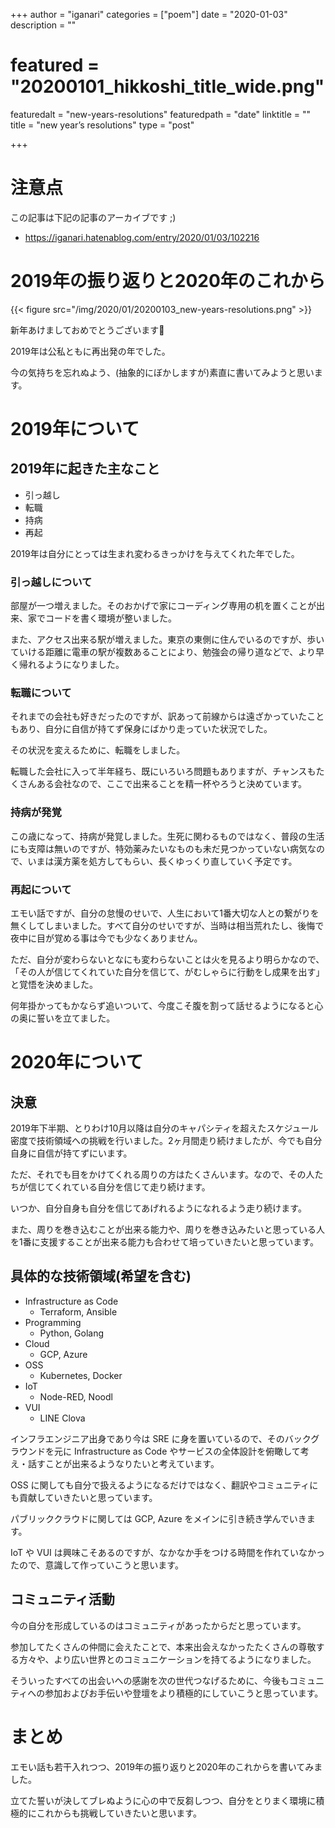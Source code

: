 +++
author = "iganari"
categories = ["poem"]
date = "2020-01-03"
description = ""
# featured = "20200101_hikkoshi_title_wide.png"
featuredalt = "new-years-resolutions"
featuredpath = "date"
linktitle = ""
title = "new year’s resolutions"
type = "post"

+++

# 注意点

この記事は下記の記事のアーカイブです ;)

+ https://iganari.hatenablog.com/entry/2020/01/03/102216

# 2019年の振り返りと2020年のこれから 

{{< figure src="/img/2020/01/20200103_new-years-resolutions.png" >}}

新年あけましておめでとうございます🎍

2019年は公私ともに再出発の年でした。

今の気持ちを忘れぬよう、(抽象的にぼかしますが)素直に書いてみようと思います。

# 2019年について

## 2019年に起きた主なこと

+ 引っ越し
+  転職
+  持病
+  再起

2019年は自分にとっては生まれ変わるきっかけを与えてくれた年でした。

### 引っ越しについて

部屋が一つ増えました。そのおかげで家にコーディング専用の机を置くことが出来、家でコードを書く環境が整いました。

また、アクセス出来る駅が増えました。東京の東側に住んでいるのですが、歩いていける距離に電車の駅が複数あることにより、勉強会の帰り道などで、より早く帰れるようになりました。

### 転職について

それまでの会社も好きだったのですが、訳あって前線からは遠ざかっていたこともあり、自分に自信が持てず保身にばかり走っていた状況でした。

その状況を変えるために、転職をしました。

転職した会社に入って半年経ち、既にいろいろ問題もありますが、チャンスもたくさんある会社なので、ここで出来ることを精一杯やろうと決めています。

### 持病が発覚

この歳になって、持病が発覚しました。生死に関わるものではなく、普段の生活にも支障は無いのですが、特効薬みたいなものも未だ見つかっていない病気なので、いまは漢方薬を処方してもらい、長くゆっくり直していく予定です。

### 再起について

エモい話ですが、自分の怠慢のせいで、人生において1番大切な人との繋がりを無くしてしまいました。すべて自分のせいですが、当時は相当荒れたし、後悔で夜中に目が覚める事は今でも少なくありません。

ただ、自分が変わらないとなにも変わらないことは火を見るより明らかなので、「その人が信じてくれていた自分を信じて、がむしゃらに行動をし成果を出す」と覚悟を決めました。

何年掛かってもかならず追いついて、今度こそ腹を割って話せるようになると心の奥に誓いを立てました。


# 2020年について

## 決意

2019年下半期、とりわけ10月以降は自分のキャパシティを超えたスケジュール密度で技術領域への挑戦を行いました。2ヶ月間走り続けましたが、今でも自分自身に自信が持てずにいます。

ただ、それでも目をかけてくれる周りの方はたくさんいます。なので、その人たちが信じてくれている自分を信じて走り続けます。

いつか、自分自身も自分を信じてあげれるようになれるよう走り続けます。

また、周りを巻き込むことが出来る能力や、周りを巻き込みたいと思っている人を1番に支援することが出来る能力も合わせて培っていきたいと思っています。


## 具体的な技術領域(希望を含む)

+ Infrastructure as Code
  + Terraform, Ansible
+ Programming
  + Python, Golang
+ Cloud
  + GCP, Azure
+ OSS
  + Kubernetes, Docker
+ IoT
  + Node-RED, Noodl
+ VUI
  + LINE Clova

インフラエンジニア出身であり今は SRE に身を置いているので、そのバックグラウンドを元に Infrastructure as Code やサービスの全体設計を俯瞰して考え・話すことが出来るようなりたいと考えています。

OSS に関しても自分で扱えるようになるだけではなく、翻訳やコミュニティにも貢献していきたいと思っています。

パブリッククラウドに関しては GCP, Azure をメインに引き続き学んでいきます。

IoT や VUI は興味こそあるのですが、なかなか手をつける時間を作れていなかったので、意識して作っていこうと思います。

## コミュニティ活動

今の自分を形成しているのはコミュニティがあったからだと思っています。

参加してたくさんの仲間に会えたことで、本来出会えなかったたくさんの尊敬する方々や、より広い世界とのコミュニケーションを持てるようになりました。

そういったすべての出会いへの感謝を次の世代つなげるために、今後もコミュニティへの参加およびお手伝いや登壇をより積極的にしていこうと思っています。

# まとめ

エモい話も若干入れつつ、2019年の振り返りと2020年のこれからを書いてみました。

立てた誓いが決してブレぬように心の中で反芻しつつ、自分をとりまく環境に積極的にこれからも挑戦していきたいと思います。